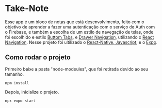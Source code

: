 # Take-Note

Esse app é um bloco de notas que está desenvolvimento, feito com o objetivo de aprender a fazer uma autenticação com o serviço de Auth com o Firebase, e também a escolha de um estilo de navegação de telas,
onde foi escolhido e estilo [Buttom Tabs](https://reactnavigation.org/docs/bottom-tab-navigator), e [Drawer Navigation](https://reactnavigation.org/docs/bottom-tab-navigator), utilizando o [React Navigation](https://reactnavigation.org/docs/getting-started/). Nesse projeto foi ultilizado o [React-Native, Javascript](https://reactnative.dev/docs/getting-started), e o [Expo](https://docs.expo.dev/).

## Como rodar o projeto
Primeiro baixe a pasta "node-modeules", que foi retirada devido ao seu tamanho.
```npm
npm install
```

Depois, inicialize o projeto.
```npm
npx expo start
```
